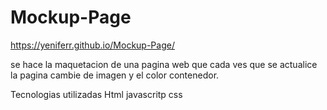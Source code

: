# Mockup-Page
https://yeniferr.github.io/Mockup-Page/

se  hace la maquetacion de una pagina web  que cada ves que se actualice la pagina  cambie de imagen y el color contenedor.

Tecnologias utilizadas
Html
javascritp
css
